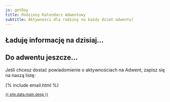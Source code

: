 ```yaml
---
js: getDay
title: Rodzinny Kalendarz Adwentowy
subtitle: Aktywności dla rodziny na każdy dzień adwentu!
---
```



<h2>Ładuję informację na dzisiaj…</h2>



<h2>Do adwentu jeszcze… <span id="counter" class="bold"></span></h2>
<script type="text/javascript" src="{{ site.url }}/js/counter.js"></script>

Jeśli chcesz dostać powiadomienie o aktywnościach na Adwent, zapisz się na naszą listę:

{% include email.html %}

<small><a href="/onas/">{{ site.data.main.desp }}</a></small>
